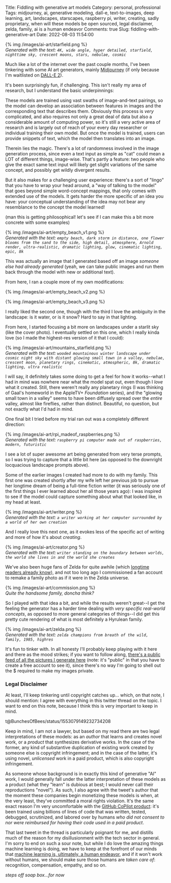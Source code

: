 Title: Fiddling with generative art models
Category: personal, professional
Tags: midjourney, ai, generative modeling, dall-e, text-to-images, deep learning, art, landscapes, starscapes, raspberry pi, writer, creating, sadly proprietary, when will these models be open sourced, legal disclaimer, zelda, family, ai is a human endeavor
Comments: true
Slug: fiddling-with-generative-art
Date: 2022-08-03 11:54:00

{% img /images/ai-art/starfield.png %}<br />
*Generated with the text: `4K, wide angle, hyper detailed, starfield, nighttime sky, crescent moons, stars, nebulae, cosmic`*

Much like a lot of the internet over the past couple months, I've been tinkering with some AI art generators, mainly [Midjourney](https://www.midjourney.com/) (if only because I'm waitlisted on [DALL-E 2](https://openai.com/dall-e-2/)).

It's been surprisingly fun, if challenging. This isn't really my area of research, but I understand the basic underpinnings:

These models are trained using vast swaths of image-and-text pairings, so the model can develop an association between features in images and the corresponding text that describes them. Obviously this process is _very_ complicated, and also requires not only a great deal of data but also a considerable amount of computing power, so it's still a very active area of research and is largely out of reach of your every day researcher or individual training their own model. But once the model is trained, users can provide snippets of text, which the model then translates into an image.

Therein lies the magic. There's a lot of randomness involved in the image generation process, since even a text input as simple as "cat" could mean a LOT of different things, image-wise. That's partly a feature: two people who give the exact same text input will likely get slight variations of the same concept, and possibly get wildly divergent results.

But it also makes for a challenging user experience: there's a sort of "lingo" that you have to wrap your head around, a "way of talking to the model" that goes beyond simple word-concept mappings, that only comes with extended use of the models. It gets harder the more specific of an idea you have: your conceptual understanding of the idea may not bear any resemblance to the concept the model learned!

(man this is getting philosophical! let's see if I can make this a bit more concrete with some examples)

{% img /images/ai-art/empty_beach_v1.png %}<br />
*Generated with the text: `empty beach, dark storm in distance, one flower blooms from the sand to the side, high detail, atmosphere, Arnold render, ultra-realistic, dramatic lighting, glow, cinematic lighting, epic, 8k`*

This was actually an image that I generated based off an image *someone else had already generated* (yeah, we can take public images and run them back through the model with new or additional text).

From here, I ran a couple more of my own modifications:

{% img /images/ai-art/empty_beach_v2.png %}

{% img /images/ai-art/empty_beach_v3.png %}

I really liked the second one, though with the third I love the ambiguity in the landscape: is it water, or is it snow? Hard to say in that lighting.

From here, I started focusing a bit more on landscapes under a starlit sky (like the cover photo). I eventually settled on this one, which I really kinda love (so I made the highest-res version of it that I could):

{% img /images/ai-art/mountains_starfield.png %}<br />
*Generated with the text: `wooded mountainous winter landscape under cosmic night sky with distant glowing small town in a valley, nebulae, crescent moon, planetary rings, cinematic, atmospheric, 8k, dramatic lighting, ultra realistic`*

I will say, it definitely takes some doing to get a feel for how it works--what I had in mind was nowhere near what the model spat out, even though I *love* what it created. Still, there weren't really any planetary rings (I was thinking of Gaal's homeworld in the AppleTV+ *Foundation* series), and the "glowing small town in a valley" seems to have been diffusely spread over the *entire* valley, almost like fireflies, rather than distinct. Beautiful, no question, but not exactly what I'd had in mind.

One final bit I tried before my trial ran out was a completely different direction:

{% img /images/ai-art/rpi_madeof_raspberries.png %}<br />
*Generated with the text: `raspberry pi computer made out of raspberries, modern, futuristic`*

I see a lot of super awesome art being generated from very terse prompts, so I was trying to capture that a little bit here (as opposed to the downright locquacious landscape prompts above).

Some of the earlier images I created had more to do with my family. This first one was created shortly after my wife left her previous job to pursue her longtime dream of being a full-time fiction writer (it was seriously one of the first things I ever learned about her all those years ago): I was inspired to see if the model could capture something about what that looked like, in my head at least.

{% img /images/ai-art/writer.png %}<br />
*Generated with the text: `a writer working at her computer surrounded by a world of her own creation`*

And I really love this next one, as it evokes less of the specific act of writing and more of how it's about *creating*.

{% img /images/ai-art/creator.png %}<br />
*Generated with the text: `writer standing on the boundary between worlds, the world she lives in and the world she creates`*

We've also been huge fans of Zelda for quite awhile (which [longtime readers already know](https://magsol.github.io/tag/zelda.html)), and not too long ago I commissioned a fan account to remake a family photo as if it were in the Zelda universe. 

{% img /images/ai-art/commission.png %}<br />
*Quite the handsome family, doncha think?*

So I played with that idea a bit, and while the results weren't great--I get the feeling the generator has a harder time dealing with *very specific real-world concepts*, as opposed to more general categories of things--I did get this pretty cute rendering of what is most definitely a Hyrulean family.

{% img /images/ai-art/zelda.png %}<br />
*Generated with the text: `zelda champions from breath of the wild, family, 1985, highres`*

It's fun to tinker with. In all honesty I'll probably keep playing with it here and there as the mood strikes; if you want to follow along, [there's a public feed of all the pictures I generate here](https://www.midjourney.com/app/users/730084120558043179/) (note: it's "public" in that you have to create a free account to see it), since there's no way I'm going to shell out the $ required to make my images private.

### Legal Disclaimer

At least, I'll keep tinkering until copyright catches up... which, on that note, I should mention: I agree with everything in this twitter thread on the topic. I want to end on this note, because I think this is very important to keep in mind.

t@BunchesOfBees/status/1553079149232734208

Keep in mind, I am not a lawyer, but based on my read there are two legal interpretations of these models: as an *author* that learns and creates novel work, or a *product* that synthesizes derivative works. In the case of the former, any kind of substantive duplication of existing work created by someone else is copyright infringement; and in the case of the latter, it's using novel, *unlicensed* work in a paid product, which is also copyright infringement.

As someone whose background is in exactly this kind of generative "AI" work, I would generally fall under the latter interpretation of these models as a product (what they "learn" is dubious at best; I would never call their reproductions "novel"). As such, I also agree with the tweet's author that the moment these companies begin monetizing these models is when, at the very least, they've committed a moral rights violation. It's the same exact reason I'm very uncomfortable with the [GitHub CoPilot product](https://github.com/features/copilot): it's been trained using billions of lines of code that was written, tested, debugged, scrutinized, and labored over by humans *who did not consent to nor were reimbursed for having their code used in a paid product*.

That last tweet in the thread is particularly poignant for me, and distills much of the reason for my disillusionment with the tech sector in general. I'm sorry to end on such a sour note, but while I do love the amazing things machine learning is doing, we have to keep at the forefront of our minds that [machine learning is, ultimately, a human endeavor](https://vicki.substack.com/p/neural-nets-are-just-people-all-the), and if it won't work without humans, we should make sure those humans are *taken care of*: recognition, compensation, empathy, and so on.

*steps off soap box...for now*